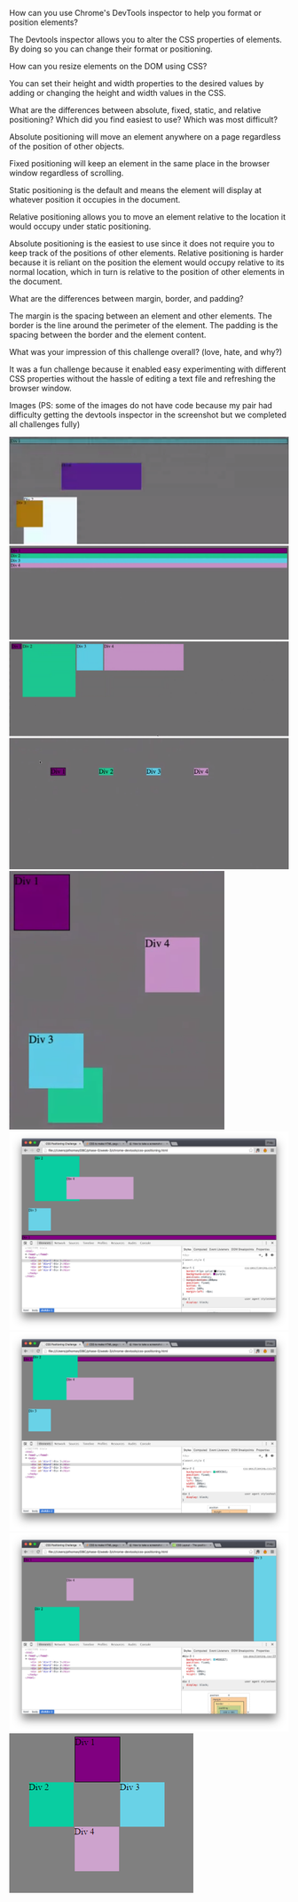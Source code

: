 How can you use Chrome's DevTools inspector to help you format or position elements?

The Devtools inspector allows you to alter the CSS properties of elements. By doing so you can change their format or positioning.

How can you resize elements on the DOM using CSS?

You can set their height and width properties to the desired values by adding or changing the height and width values in the CSS.

What are the differences between absolute, fixed, static, and relative positioning? Which did you find easiest to use? Which was most difficult?

Absolute positioning will move an element anywhere on a page regardless of the position of other objects.

Fixed positioning will keep an element in the same place in the browser window regardless of scrolling.

Static positioning is the default and means the element will display at whatever position it occupies in the document.

Relative positioning allows you to move an element relative to the location it would occupy under static positioning.

Absolute positioning is the easiest to use since it does not require you to keep track of the positions of other elements. Relative positioning is harder because it is reliant on the position the element would occupy relative to its normal location, which in turn is relative to the position of other elements in the document.

What are the differences between margin, border, and padding?

The margin is the spacing between an element and other elements.
The border is the line around the perimeter of the element.
The padding is the spacing between the border and the element content.

What was your impression of this challenge overall? (love, hate, and why?)

It was a fun challenge because it enabled easy experimenting with different CSS properties without the hassle of editing a text file and refreshing the browser window.

Images (PS: some of the images do not have code because my pair had difficulty getting the devtools inspector in the screenshot but we completed all challenges fully)


![image1](imgs/1-Change-the-Colors.png)
![image2](imgs/2-Column.png)
![image3](imgs/3-Row.png)
![image4](imgs/4-Make-Equidistant.png)
![image5](imgs/5-Squares.png)
![image6](imgs/6-footer.png)
![image7](imgs/7-header.png)
![image8](imgs/8-sidebar.png)
![image9](imgs/9-Get-Creative.png)

